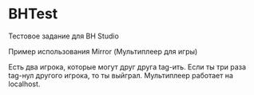 # BHTest

Тестовое задание для BH Studio

Пример использования Mirror (Мультиплеер для игры)

Есть два игрока, которые могут друг друга tag-ить. Если ты три раза tag-нул другого игрока, то ты выйграл. Мультиплеер работает на localhost.
